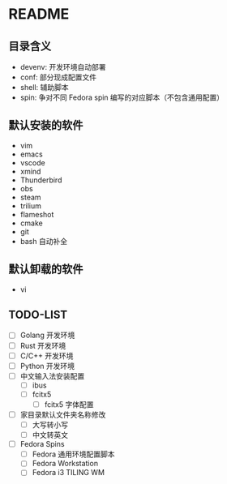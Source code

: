 # README

## 目录含义

- devenv: 开发环境自动部署
- conf: 部分现成配置文件
- shell: 辅助脚本
- spin: 争对不同 Fedora spin 编写的对应脚本（不包含通用配置）

## 默认安装的软件

- vim
- emacs
- vscode
- xmind
- Thunderbird
- obs
- steam
- trilium
- flameshot
- cmake
- git
- bash 自动补全

## 默认卸载的软件

- vi

## TODO-LIST

- [ ] Golang 开发环境
- [ ] Rust 开发环境
- [ ] C/C++ 开发环境
- [ ] Python 开发环境
- [ ] 中文输入法安装配置
  - [ ] ibus
  - [ ] fcitx5
    - [ ] fcitx5 字体配置
- [ ] 家目录默认文件夹名称修改
  - [ ] 大写转小写
  - [ ] 中文转英文
- [ ] Fedora Spins
  - [ ] Fedora 通用环境配置脚本
  - [ ] Fedora Workstation
  - [ ] Fedora i3 TILING WM
